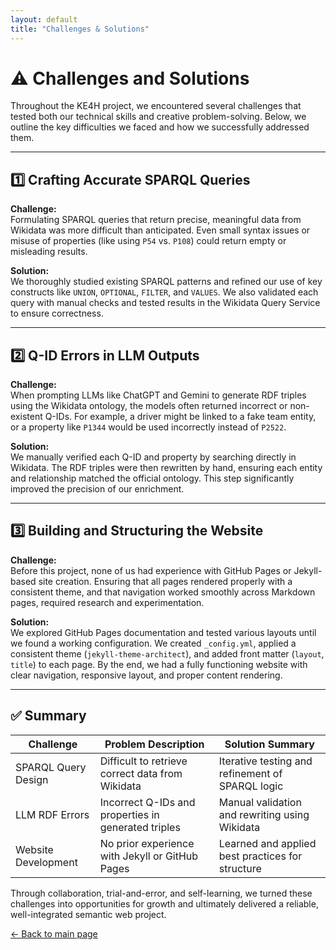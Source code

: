 ```yaml
---
layout: default
title: "Challenges & Solutions"
---
```


# ⚠️ Challenges and Solutions

Throughout the KE4H project, we encountered several challenges that tested both our technical skills and creative problem-solving. Below, we outline the key difficulties we faced and how we successfully addressed them.

---

## 1️⃣ Crafting Accurate SPARQL Queries

**Challenge:**  
Formulating SPARQL queries that return precise, meaningful data from Wikidata was more difficult than anticipated. Even small syntax issues or misuse of properties (like using `P54` vs. `P108`) could return empty or misleading results.

**Solution:**  
We thoroughly studied existing SPARQL patterns and refined our use of key constructs like `UNION`, `OPTIONAL`, `FILTER`, and `VALUES`. We also validated each query with manual checks and tested results in the Wikidata Query Service to ensure correctness.

---

## 2️⃣ Q-ID Errors in LLM Outputs

**Challenge:**  
When prompting LLMs like ChatGPT and Gemini to generate RDF triples using the Wikidata ontology, the models often returned incorrect or non-existent Q-IDs. For example, a driver might be linked to a fake team entity, or a property like `P1344` would be used incorrectly instead of `P2522`.

**Solution:**  
We manually verified each Q-ID and property by searching directly in Wikidata. The RDF triples were then rewritten by hand, ensuring each entity and relationship matched the official ontology. This step significantly improved the precision of our enrichment.

---

## 3️⃣ Building and Structuring the Website

**Challenge:**  
Before this project, none of us had experience with GitHub Pages or Jekyll-based site creation. Ensuring that all pages rendered properly with a consistent theme, and that navigation worked smoothly across Markdown pages, required research and experimentation.

**Solution:**  
We explored GitHub Pages documentation and tested various layouts until we found a working configuration. We created `_config.yml`, applied a consistent theme (`jekyll-theme-architect`), and added front matter (`layout`, `title`) to each page. By the end, we had a fully functioning website with clear navigation, responsive layout, and proper content rendering.

---

## ✅ Summary

| Challenge                         | Problem Description                                           | Solution Summary                                |
|----------------------------------|----------------------------------------------------------------|--------------------------------------------------|
| SPARQL Query Design              | Difficult to retrieve correct data from Wikidata              | Iterative testing and refinement of SPARQL logic |
| LLM RDF Errors                   | Incorrect Q-IDs and properties in generated triples           | Manual validation and rewriting using Wikidata   |
| Website Development              | No prior experience with Jekyll or GitHub Pages               | Learned and applied best practices for structure |

Through collaboration, trial-and-error, and self-learning, we turned these challenges into opportunities for growth and ultimately delivered a reliable, well-integrated semantic web project.

<p><a href="/formula1/">← Back to main page</a></p>

